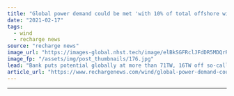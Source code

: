 ```yaml
---
title: "Global power demand could be met 'with 10% of total offshore wind' resource -  World Bank"
date: "2021-02-17"
tags: 
  - wind
  - recharge news
source: "recharge news"
image_url: "https://images-global.nhst.tech/image/elBkSGFRclJFdDR5MDQrR2VzbjJVWk1kcXYvTW41KzhNUmdselhhQkwxTT0=/nhst/binary/10871c1e79d1f0cb432cfefe276048f2"
image_fp: "/assets/img/post_thumbnails/176.jpg"
lead: "Bank puts potential globally at more than 71TW, 16TW off so-called emerging market nations"
article_url: "https://www.rechargenews.com/wind/global-power-demand-could-be-met-with-10-of-total-offshore-wind-resource-world-bank/2-1-964964"
---
```


---
